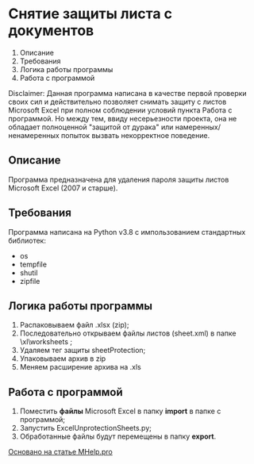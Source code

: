 Снятие защиты листа с документов
=====================

1. Описание
2. Требования
3. Логика работы программы
4. Работа с программой

Disclaimer:
Данная программа написана в качестве первой проверки своих сил и действительно позволяет снимать защиту с листов Microsoft Excel при полном соблюдении условий пункта Работа с программой.
Но между тем, ввиду несерьезности проекта, она не обладает полноценной "защитой от дурака" или намеренных/ненамеренных попыток вызвать некорректное поведение.  


## Описание

Программа предназначена для удаления пароля защиты листов Microsoft Excel (2007 и старше).

## Требования

Программа написана на Python v3.8 с импользованием стандартных библиотек:
* os
* tempfile
* shutil
* zipfile

## Логика работы программы

1. Распаковываем файл .xlsx (zip);
2. Последовательно открываем файлы листов (sheet.xml) в папке \xl\worksheets ;
3. Удаляем тег защиты sheetProtection;
4. Упаковываем архив в zip
5. Меняем расширение архива на .xls

## Работа с программой

1. Поместить **файлы** Microsoft Excel в папку **import** в папке с программой;
2. Запустить ExcelUnprotectionSheets.py;
3. Обработанные файлы будут перемещены в папку **export**. 

[Основано на статье MHelp.pro](https://mhelp.pro/ru/kak-snyat-zashchitu-stranitsy-excel/)
